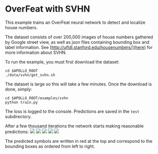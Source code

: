 # OverFeat with SVHN

This example trains an OverFeat neural network to detect and localize house numbers.  

The dataset consists of over 200,000 images of house numbers gathered by Google street view, as well as json files containing bounding box and label information.  See [http://ufldl.stanford.edu/housenumbers/](here) for more information about SVHN.  

To run the example, you must first download the dataset: 
```
cd $APOLLO_ROOT
./data/svhn/get_svhn.sh
```
The dataset is large so this will take a few minutes.  Once the download is done, simply:
```
cd $APOLLO_ROOT/examples/svhn
python train.py
```
The loss is logged to the console.  Predictions are saved in the `test` subdirectory. 

After a few thousand iterations the network starts making reasonable predictions:
![](https://raw.githubusercontent.com/Russell91/apollo/master/examples/svhn/images/pred_0.png)
![](https://raw.githubusercontent.com/Russell91/apollo/master/examples/svhn/images/pred_1.png)
![](https://raw.githubusercontent.com/Russell91/apollo/master/examples/svhn/images/pred_2.png)
![](https://raw.githubusercontent.com/Russell91/apollo/master/examples/svhn/images/pred_4.png)
![](https://raw.githubusercontent.com/Russell91/apollo/master/examples/svhn/images/pred_5.png)

The predicted symbols are written in red at the top and correspond to the bounding boxes as ordered from left to right.


